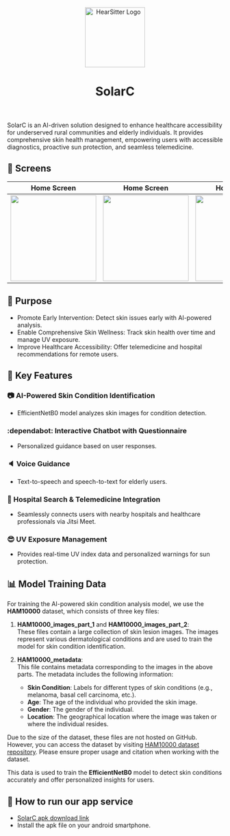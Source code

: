 <br>

<p align="center">
<img src="https://github.com/user-attachments/assets/834d2ff8-d92b-4953-bc7d-82360bf1353b"  width="140px" alt="HearSitter Logo" />
</p>

<h1 align="center">SolarC</h1>

<br>

<br>
SolarC is an AI-driven solution designed to enhance healthcare accessibility for underserved rural communities and elderly individuals. It provides comprehensive skin health management, empowering users with accessible diagnostics, proactive sun protection, and seamless telemedicine.

## 📱 Screens
| Home Screen | Home Screen | Home Screen |
|:------------:|:-----------:|:-----------:|
| <img src="https://github.com/user-attachments/assets/672b1a38-20bf-4eb9-9e35-c403110506db" width="200" /> | <img src="https://github.com/user-attachments/assets/3c3cffd8-b5a5-4516-9e15-210a3f9e7962" width="200" /> | <img src="https://github.com/user-attachments/assets/891683d3-9175-4567-8c6a-d3e20d915782" width="200" /> |



## 🌻 Purpose
- Promote Early Intervention: Detect skin issues early with AI-powered analysis.
- Enable Comprehensive Skin Wellness: Track skin health over time and manage UV exposure.
- Improve Healthcare Accessibility: Offer telemedicine and hospital recommendations for remote users.

  
## 🔑 Key Features
### 📷 AI-Powered Skin Condition Identification
- EfficientNetB0 model analyzes skin images for condition detection.
### :dependabot: Interactive Chatbot with Questionnaire
- Personalized guidance based on user responses.
### 🔈 Voice Guidance
- Text-to-speech and speech-to-text for elderly users.
### 🏥 Hospital Search & Telemedicine Integration
- Seamlessly connects users with nearby hospitals and healthcare professionals via Jitsi Meet.
### 😎 UV Exposure Management
- Provides real-time UV index data and personalized warnings for sun protection.

## 📊 Model Training Data

For training the AI-powered skin condition analysis model, we use the **HAM10000** dataset, which consists of three key files:

1. **HAM10000_images_part_1** and **HAM10000_images_part_2**:  
   These files contain a large collection of skin lesion images. The images represent various dermatological conditions and are used to train the model for skin condition identification.

2. **HAM10000_metadata**:  
   This file contains metadata corresponding to the images in the above parts. The metadata includes the following information:
   - **Skin Condition**: Labels for different types of skin conditions (e.g., melanoma, basal cell carcinoma, etc.).
   - **Age**: The age of the individual who provided the skin image.
   - **Gender**: The gender of the individual.
   - **Location**: The geographical location where the image was taken or where the individual resides.

Due to the size of the dataset, these files are not hosted on GitHub. However, you can access the dataset by visiting [HAM10000 dataset repository](https://www.kaggle.com/datasets/). Please ensure proper usage and citation when working with the dataset.

This data is used to train the **EfficientNetB0** model to detect skin conditions accurately and offer personalized insights for users.


## 📱 How to run our app service
- [SolarC apk download link](https://drive.google.com/drive/folders/1pzuCWMWWPgkRfc13wPaOTt-7bwnggEbE?usp=sharing)
- Install the apk file on your android smartphone.

